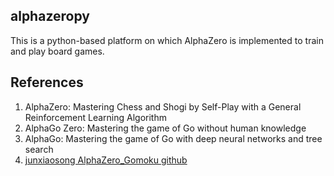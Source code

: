 ## alphazeropy
This is a python-based platform on which AlphaZero is implemented to train and play board games.

## References
1. AlphaZero: Mastering Chess and Shogi by Self-Play with a General Reinforcement Learning Algorithm
1. AlphaGo Zero: Mastering the game of Go without human knowledge
1. AlphaGo: Mastering the game of Go with deep neural networks and tree search
1. [junxiaosong AlphaZero_Gomoku github](https://github.com/junxiaosong/AlphaZero_Gomoku/)

